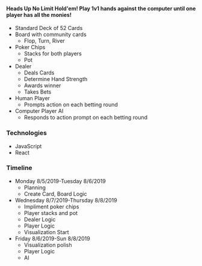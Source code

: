 #### Heads Up No Limit Hold'em! Play 1v1 hands against the computer until one player has all the monies!


* Standard Deck of 52 Cards
* Board with community cards
   * Flop, Turn, River
* Poker Chips
   * Stacks for both players
   * Pot
* Dealer
   * Deals Cards
   * Determine Hand Strength
   * Awards winner
   * Takes Bets
* Human Player
   * Prompts action on each betting round
* Computer Player AI
   * Responds to action prompt on each betting round

### Technologies
* JavaScript
* React

### Timeline
* Monday 8/5/2019-Tuesday 8/6/2019
   * Planning
   * Create Card, Board Logic
* Wednesday 8/7/2019-Thursday 8/8/2019
   * Impliment poker chips
   * Player stacks and pot
   * Dealer Logic
   * Player Logic
   * Visualization Start
* Friday 8/6/2019-Sun 8/8/2019
   * Visualization polish
   * Player Logic
   * AI
